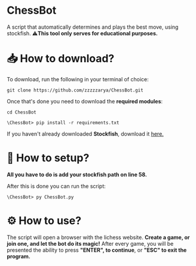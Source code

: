 # ChessBot
A script that automatically determines and plays the best move, using stockfish.
⚠️**This tool only serves for educational purposes.**

# 📥 How to download?
To download, run the following in your terminal of choice:

```git clone https://github.com/zzzzzarya/ChessBot.git```

Once that's done you need to download the **required modules**:

```cd ChessBot```

```\ChessBot> pip install -r requirements.txt```

If you haven't already downloaded **Stockfish**, download it [here.](https://stockfishchess.org/download/)

# 🔧 How to setup?
**All you have to do is add your stockfish path on line 58.**

After this is done you can run the script:

```\ChessBot> py ChessBot.py```

# ⚙️ How to use?
The script will open a browser with the lichess website. **Create a game, or join one, and let the bot do its magic!**
After every game, you will be presented the ability to press **"ENTER", to continue**, or **"ESC" to exit the program.**

